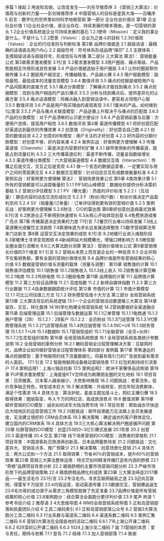 序篇
1 缘起
2 用良知去做，让改变发生——刘东华推荐序
3 《营销三大算法》：价值观与创新的力量——彭剑锋推荐序
4 中国营销人的目标是星辰大海——吕曦序
5 前言：数字化的世界里如何科学地做营销
第一部分 企业社会价值论
第1章 企业社会价值
1.1企业社会价值，是企业存在、持续发展的根本理由，是一切营销的源头
1.2企业价值系统是企业可持续发展的基石
1.2.1使命（Mission）：定义我的事业是什么，不是什么
1.2.2愿景（Vision）：企业为之奋斗的目标
1.2.3价值观（Values）：企业的行动准则与判断标准
第2章 品牌价值塑造
2.1 超级话语：最精确的话语直击用户内心
2.2 超级符号：符号体系形成品牌“烙印”
2.3 支撑体系：支撑超级话语与超级符号，形成信任与传播
第二部分 三大算法
算法1： 营销能量公式
第3章需求激发模型
3.1引言
3.2需求激发模型
3.3用户圈层、痛点等级、产品势能相互作用形成良性发展
3.4 产品价值塑造始于用户圈层
3.4.1 让你的圈层帮你做传播
3.4.2 圈层用户越坚定，传播越精准，产品越火爆
3.4.3 用户赋能模型：路径最短、最低成本的流量变现模型
3.4.4 数值评测
3.5 痛点的挖掘是缩短用户与产品间距离的直接方式
3.5.1 痛点分类模型：了解痛点才能找到痛点
3.5.2 痛点挖掘模型：找到与用户相连的产品引爆点
3.5.3 分析与找到痛点后，提供差异化的止痛方案
3.5.4 痛点话语模型：将痛点融入到营销话语中，更容易占领用户心智
3.5.5 数值评测
3.6 产品是用户购买理由的直观表现
3.6.1 1厘米的产品，如何做到1公里深
3.5.2 产品与痛点关联度模型：产品逆袭上升取决于与痛点的匹配度
3.6.3 产品的分类模型：对于产品清晰的认识更方便设计
3.6.4 产品营销前置与后置：方便用户选择，提高用户粘性
3.6.5 数值评测
第4章 渠道传播模型
4.1 将好创意匹配好渠道达到最优的传播效果
4.2 创意值（Originality）：好创意会自己跑
4.2.1 创意的数值自测
4.2.2 创意的6有模型：用户关注的才好创意
4.2.3 好内容的分期付款模型：好创意不够，好内容来凑
4.2.4 案例实战：好案例更方便理解
4.3 传播渠道值（Channels）：渠道决定内容更好的扩散
4.3.1 越早使用新的传播渠道，就能占到流量红利
4.3.2 三大传播渠道红利：渠道不断传播，流量呈指数级增长
4.3.3 渠道传播分类模型：六大营销渠道模型
4.4 数据交互值（Interaction）：传播之后是交互，交互之后是变现
4.4.1 做一个变态的数据运营者，一定要实现与用户之间的零距离交互
4.4.2 数据交互模型：针对动态交互形成数值衡量标准
4.4.3 案例实战：好案例更方便理解
算法2： 营销场景效果公式
第5章 4类效果计算
5.1所有的营销都是可以追踪衡量的
5.1.1 PIFS的山峰模型：数据给你提供分析决策的基础
5.2 营销分评估模型
5.2.1 PV（曝光量）：热度的评价标准
5.2.2 I（互动量）：静态内容的动态交流形成社交
5.2.3 F（粉丝/用户数）：粉丝价值决定产品盈利空间
5.2.4 SV（销量量/订单量）：订单评估得到更有效的营销价值
5.2.5 案例实战：好案例更方便理解
5.2.6附注：CIO的雷达图
第6章好创意创造病毒式效果
6.1引言
6.2旅游业正不断得到快速增长
6.3从核心开始体现创意
6.4免费旅游成推广亮点
第7章 传播渠道决定效果的力度
7.1引言
7.2餐饮行业难以持续发展
7.3线上渠道曝光成餐饮主流趋势
7.4鼎湘味道为求长远发展选择整改
7.5数字营销算法带来门店新生
第8章 运营交互决定效果的成败
8.1引言
8.2地暖行业进入维稳阶段
8.3家暖博士寻求变现困局
8.4新闻网站大规模曝光，增强口碑影响力
8.5微信朋友圈全面引流曝光
8.6三大算法跑分测算
算法3：营销价值增长公式
第9章营销增长价值的3个维度
9.1 引言
9.2 营销从本质上而言是企业的一种投资
9.3 企业并购不仅看销售额，要有全面的营销价值增长观
9.4 品牌价值是所有营销结果的核心价值
9.5 数据是营销价值与测量的载体（测量与调整）
第10章 销售值的计算
10.1 销售值评估模型
10.1.1销售值
10.1.2销售收入
10.1.3线上收入
10.2销售值计算范畴
10.2.1电商
10.2.2传统电商
10.2.3圈层电商
第11章 品牌值的计算
11.1 品牌值计算模型
11.2 第三方验证品牌值
11.2.1 百度指数
11.2.2 新榜自媒体指数
11.2.3 第三方行业数据
11.2.4自身数据跟踪统计评估
第12章 市值的计算
12.1 市值计算模型
12.1.1 可比公司估值三方法
12.1.2 财务模型估值十大方法
第三部分 全局营销系统
第13章 三大算法背后的系统逻辑
13.1一个企业的营销活动要遵循三大算法
第14章留存，交互，转化载体
14.1科学化构建全局营销系统
14.2营销要做好全渠道融合
第15章 后端管理运算
15.1 后端管理与数据运算
15.1.1订单管理
15.1.1.1电商通
15.1.2用户管理（2B）
15.1.2.1：2B客户
15.1.2.2：会员粉丝
15.1.3门店管理
15.1.3.1代理商管理系统
15.1.3.2门店管理系统
15.1.4供应链管理
15.1.4.1NC+U8
15.1.5财务管理
15.1.5.1 T+U8
15.1.6数据BI
15.1.7营销型组织
15.1.7.1全脑营销（全员+伙伴）
15.1.7.2生态型组织架构
第16章 全局营销系统图谱
16.1 全局营销系统各类统计参数说明
16.2 全局营销的案例分析
16.2.1 糖码营销全过程管理解决方案：互联网时代，品牌企业如何做好营销全过程管理体系
第四部分 案例篇
第17章
零售速达的痛点挖掘模型：基于物联网的线下流量数据化，将最有吸引力的广告放到最有需求的人面前。
17.1 引言
17.2 智能物联网设备推动营销场景
17.3 红包机制持续引流客户
17.4.案例运用1：上海火锅店拉新
17.5 案例运用2：欧洲千家奢侈品店核销
第18章
PUP需求激发模型：上海星座KTV怎样成为刷爆朋友圈的文化地标
18.1 项目背景：日资撤离，日本客人越来越少，大势影响微观
18.2 问题挑战：老客流失，低价竞争缺乏特色，转型成本巨大
18.3 解决策略：升级转型，抓住年轻消费群体，满足个性需求
18.4 具体方法：算法护航，星座主题加圣斗士，网红主播引爆
18.5 取得效果：圈层裂变，年入千万的网红店，竟成旅游景点
18.6 数值测算
第19章
邮件营销的CIO模型：诚衣如何进军大陆消费市场
19.1 项目背景：帮助诚衣尽快适应大陆地区的运营营销工作
19.2 问题挑战：邮件投递能力无法跟上会员发展速度，无法建立很好的 CRM会员体系
19.3 解决策略：确定诚衣的客户群体定位，建立国内的CRM体系
19.4 具体方法
19.5三大核心算法解决用户圈层循环问题
第20章
社群营销的CIO模型：创蓝253的0~3亿引爆式发展
20.1背景
20.2 创意
20.3 渠道传播
20.4 交互
第21章
线下场景营销的CIO模型：消费者的穿梭机
21.1 项目背景：中国游客赴日旅游再创新高，日本品牌蓄势待发
21.2 问题挑战：文化差异大、营销盲点多、推广预算少
21.3 解决策略：创意场景化营销
21.4 具体方法：两大公式和一个方法
21.5 取得效果：节省40%的营销成本，提升60%的营销效果
第22章
营销三大算法整体运用：特文茫如何精准传播打造有内涵的脐橙
22.1 “奇橙”品牌项目背景分析
22.2 赣南脐橙的主要市场营销问题分析
22.3 严峻市场形势下的品牌营销策略
22.4 赣南脐橙品牌化的成效
第23章
三大算法缔造2017爆品——最生活毛巾
23.1引言
23.2专注毛巾，寻求互联网破局之道
23.3迈向互联网，得雷军千万投资
23.4内容运营，驱动渠道传播
23.5数据交互，营销爆品诞生
23.6毛巾哥的成功源于从需求三角模型就做了充足准备
23.7品牌价值是所有营销结果的核心价值
23.8案例跑分：结合算法全面跑分更评判价值
23.9 尾声
附录
1 参考书目介绍
2 推荐语
3 4大思维导图
4 WMS全局营销系统导图
5 正和岛营销部落和执委团队介绍
6 工具二维码索引
6.1 正和岛营销部落公众号
6.2 营销3大算法跑分工具二维码
6.3 行业系数与渠道系二维码
6.4 渠道系数二维码
6.5 案例汇集二维码
6.6 营销3大算法在全国各地的活动二维码
6.6.1 718上海公开课二维码
6.6.2 829深圳公开课二维码
6.6.3 1024上海沙龙二维码
7 跋
7.1营销的本质：爱与责任，期待与依赖
7.1.1 登岛
7.1.2 结缘
7.1.3 加入营销部落
7.1.4 致谢
